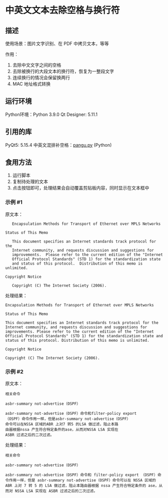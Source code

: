 # 中英文文本去除空格与换行符

## 描述

使用场景：图片文字识别、在 PDF 中拷贝文本，等等

作用：
1. 去除中文文字之间的空格
2. 去除被换行的大段文本的换行符，恢复为一整段文字
3. 连续换行的情况会保留换两行
4. MAC 地址格式转换

## 运行环境

Python环境：Python 3.9.0
Qt Designer: 5.11.1

## 引用的库

PyQt5: 5.15.4
中英文混排补空格：[pangu.py](https://github.com/vinta/pangu.py) (Python)

## 食用方法

1. 运行脚本
2. 复制待处理的文本
3. 点击按钮即可，处理结果会自动覆盖剪贴板内容，同时显示在文本框中

### 示例 #1

原文本：

```
   Encapsulation Methods for Transport of Ethernet over MPLS Networks

Status of This Memo

   This document specifies an Internet standards track protocol for the
   Internet community, and requests discussion and suggestions for
   improvements.  Please refer to the current edition of the "Internet
   Official Protocol Standards" (STD 1) for the standardization state
   and status of this protocol.  Distribution of this memo is unlimited.

Copyright Notice

   Copyright (C) The Internet Society (2006).

```

处理结果：

```
Encapsulation Methods for Transport of Ethernet over MPLS Networks

Status of This Memo

This document specifies an Internet standards track protocol for the Internet community, and requests discussion and suggestions for improvements. Please refer to the current edition of the "Internet Official Protocol Standards" (STD 1) for the standardization state and status of this protocol. Distribution of this memo is unlimited.

Copyright Notice

Copyright (C) The Internet Society (2006).
```

### 示例 #2

原文本：

```
相关命令

asbr-summary not-advertise（OSPF）

asbr-summary not-advertise（OSPF）命令和filter-policy export
（OSPF）命令作用一样，但是asbr-summary not-advertise（OSPF）
命令可以在NSSA 区域的ABR 上对7 转5 的LSA 做过滤，阻止本路
由器根据nssa 产生符合特定条件的ase，从而对NSSA LSA 实现在
ASBR 过滤之后的二次过滤。
```

处理结果：

```
相关命令

asbr-summary not-advertise（OSPF）

asbr-summary not-advertise（OSPF）命令和 filter-policy export （OSPF）命令作用一样，但是 asbr-summary not-advertise（OSPF）命令可以在 NSSA 区域的 ABR 上对 7 转 5 的 LSA 做过滤，阻止本路由器根据 nssa 产生符合特定条件的 ase，从而对 NSSA LSA 实现在 ASBR 过滤之后的二次过滤。
```

